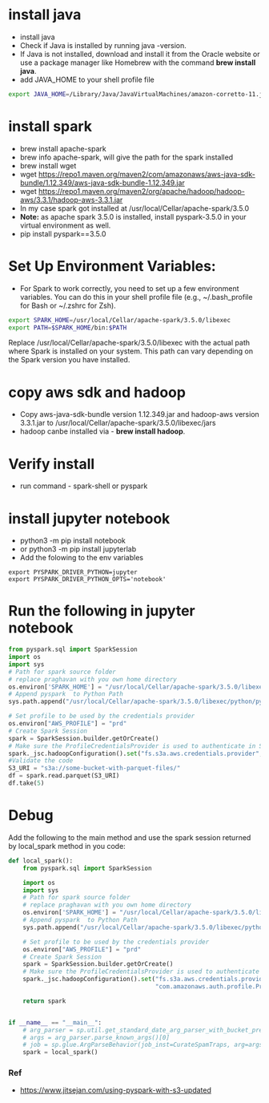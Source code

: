 # install java
- install java
- Check if Java is installed by running java -version.
- If Java is not installed, download and install it from the Oracle website or use a package manager like Homebrew with the command **brew install java**.
- add JAVA_HOME to your shell profile file
```sh
export JAVA_HOME=/Library/Java/JavaVirtualMachines/amazon-corretto-11.jdk/Contents/Home
```  
# install spark
- brew install apache-spark
- brew info apache-spark, will give the path for the spark installed
- brew install wget
- wget https://repo1.maven.org/maven2/com/amazonaws/aws-java-sdk-bundle/1.12.349/aws-java-sdk-bundle-1.12.349.jar
- wget https://repo1.maven.org/maven2/org/apache/hadoop/hadoop-aws/3.3.1/hadoop-aws-3.3.1.jar
- In my case spark got installed at /usr/local/Cellar/apache-spark/3.5.0
- **Note:** as apache spark 3.5.0 is installed, install pyspark-3.5.0 in your virtual environment as well.
- pip install pyspark==3.5.0
# Set Up Environment Variables:
- For Spark to work correctly, you need to set up a few environment variables. You can do this in your shell profile file (e.g., ~/.bash_profile for Bash or ~/.zshrc for Zsh).
```sh
export SPARK_HOME=/usr/local/Cellar/apache-spark/3.5.0/libexec
export PATH=$SPARK_HOME/bin:$PATH
```
Replace /usr/local/Cellar/apache-spark/3.5.0/libexec with the actual path where Spark is installed on your system. This path can vary depending on the Spark version you have installed.

# copy aws sdk and hadoop
- Copy aws-java-sdk-bundle version 1.12.349.jar and hadoop-aws version 3.3.1.jar to /usr/local/Cellar/apache-spark/3.5.0/libexec/jars
- hadoop canbe installed via - **brew install hadoop**.

# Verify install
- run command -  spark-shell or pyspark

  
# install jupyter notebook
- python3 -m pip install notebook
- or python3 -m pip install jupyterlab
- Add the folowing to the env variables
```
export PYSPARK_DRIVER_PYTHON=jupyter
export PYSPARK_DRIVER_PYTHON_OPTS='notebook'
```  
# Run the following in jupyter notebook
  
```python
from pyspark.sql import SparkSession
import os
import sys
# Path for spark source folder
# replace praghavan with you own home directory
os.environ['SPARK_HOME'] = "/usr/local/Cellar/apache-spark/3.5.0/libexec"
# Append pyspark  to Python Path
sys.path.append("/usr/local/Cellar/apache-spark/3.5.0/libexec/python/pyspark")

# Set profile to be used by the credentials provider
os.environ["AWS_PROFILE"] = "prd"
# Create Spark Session
spark = SparkSession.builder.getOrCreate()
# Make sure the ProfileCredentialsProvider is used to authenticate in Spark
spark._jsc.hadoopConfiguration().set("fs.s3a.aws.credentials.provider", "com.amazonaws.auth.profile.ProfileCredentialsProvider")
#Validate the code
S3_URI = "s3a://some-bucket-with-parquet-files/"
df = spark.read.parquet(S3_URI)
df.take(5)
```
# Debug
Add the following to the main method and use the spark session returned by local_spark method in you code:
```python
def local_spark():
    from pyspark.sql import SparkSession

    import os
    import sys
    # Path for spark source folder
    # replace praghavan with you own home directory
    os.environ['SPARK_HOME'] = "/usr/local/Cellar/apache-spark/3.5.0/libexec"
    # Append pyspark  to Python Path
    sys.path.append("/usr/local/Cellar/apache-spark/3.5.0/libexec/python/pyspark")

    # Set profile to be used by the credentials provider
    os.environ["AWS_PROFILE"] = "prd"
    # Create Spark Session
    spark = SparkSession.builder.getOrCreate()
    # Make sure the ProfileCredentialsProvider is used to authenticate in Spark
    spark._jsc.hadoopConfiguration().set("fs.s3a.aws.credentials.provider",
                                         "com.amazonaws.auth.profile.ProfileCredentialsProvider")

    return spark


if __name__ == "__main__":
    # arg_parser = sp.util.get_standard_date_arg_parser_with_bucket_prefix()
    # args = arg_parser.parse_known_args()[0]
    # job = sp.glue.ArgParseBehavior(job_inst=CurateSpamTraps, arg=args, sys_ars=sys.argv).get_job_instance()
    spark = local_spark()
```

### Ref
- https://www.jitsejan.com/using-pyspark-with-s3-updated
